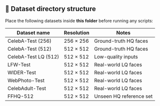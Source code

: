 ## 📂 Dataset directory structure

Place the following datasets inside **this folder** before running any scripts:

| Dataset name               | Resolution | Notes |
|----------------------------|------------|-------|
| CelebA-Test (256)          | 256 × 256  | Ground-truth HQ faces |
| CelebA-Test (512)          | 512 × 512  | Ground-truth HQ faces |
| CelebA-Test LQ (512)       | 512 × 512  | Low-quality inputs |
| LFW-Test                   | 512 × 512  | Real-world LQ faces |
| WIDER-Test                 | 512 × 512  | Real-world LQ faces |
| WebPhoto-Test              | 512 × 512  | Real-world LQ faces |
| CelebAdult-Test            | 512 × 512  | Real-world LQ faces |
| FFHQ-512                   | 512 × 512  | Unseen HQ reference set |
